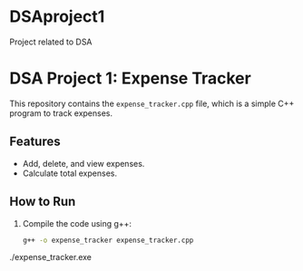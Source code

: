 # DSAproject1
Project related to DSA
# DSA Project 1: Expense Tracker

This repository contains the `expense_tracker.cpp` file, which is a simple C++ program to track expenses.

## Features
- Add, delete, and view expenses.
- Calculate total expenses.

## How to Run
1. Compile the code using g++:
   ```bash
   g++ -o expense_tracker expense_tracker.cpp
./expense_tracker.exe



